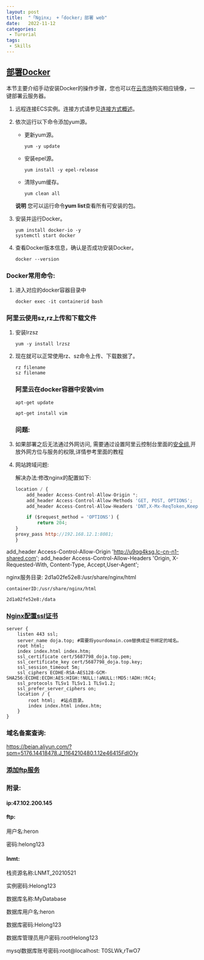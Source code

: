 ```yaml
---
layout: post
title:  "「Nginx」 +「docker」部署 web"
date:   2022-11-12
categories:
 - Turorial
tags:
 - Skills
---
```




## [部署Docker](https://help.aliyun.com/document_detail/51853.html)

本节主要介绍手动安装Docker的操作步骤，您也可以在[云市场](https://market.aliyun.com/software)购买相应镜像，一键部署云服务器。

1. 远程连接ECS实例。连接方式请参见[连接方式概述](https://help.aliyun.com/document_detail/71529.htm#concept-tmr-pgx-wdb)。

2. 依次运行以下命令添加yum源。

   - 更新yum源。

     ```
     yum -y update
     ```

   - 安装epel源。

     ```
     yum install -y epel-release 
     ```

   - 清除yum缓存。

     ```
     yum clean all
     ```

   **说明** 您可以运行命令**yum list**查看所有可安装的包。

3. 安装并运行Docker。

   ```
   yum install docker-io -y
   systemctl start docker
   ```

4. 查看Docker版本信息，确认是否成功安装Docker。

   ```
   docker --version
   ```




### Docker常用命令:

1. 进入对应的docker容器目录中

   ```
   docker exec -it containerid bash
   ```

### 阿里云使用sz,rz上传和下载文件

1. 安装lrzsz

   ```
   yum -y install lrzsz
   ```

2. 现在就可以正常使用rz、sz命令上传、下载数据了。

   ```
   rz filename
   sz filename
   ```

   

   

   ### 阿里云在docker容器中安装vim

   ```
   apt-get update
   
   apt-get install vim
   ```

   

   ### 问题:

1. 如果部署之后无法通过外网访问, 需要通过设置阿里云控制台里面的[安全组](https://ecs.console.aliyun.com/?accounttraceid=f79add2aba82499885b358ff48ef2458klia#/securityGroup/region/cn-shanghai),开放外网方位与服务的权限,详情参考里面的教程

2. 网站跨域问题:

   解决办法:修改nginx的配置如下:

   ```javascript
   location / {  
       add_header Access-Control-Allow-Origin *;
       add_header Access-Control-Allow-Methods 'GET, POST, OPTIONS';
       add_header Access-Control-Allow-Headers 'DNT,X-Mx-ReqToken,Keep-Alive,User-Agent,X-Requested-With,If-Modified-Since,Cache-Control,Content-Type,Authorization';
   
       if ($request_method = 'OPTIONS') {
           return 204;
   }
   proxy_pass http://192.168.12.1:8081;
   } 
   ```



add_header Access-Control-Allow-Origin 'http://u9qg4ksg.lc-cn-n1-shared.com';
add_header Access-Control-Allow-Headers 'Origin, X-Requested-With, Content-Type, Accept,User-Agent';

nginx服务目录: 2d1a02fe52e8:/usr/share/nginx/html

```
containerID:/usr/share/nginx/html

2d1a02fe52e8:/data
```

### [Nginx配置ssl证书](https://help.aliyun.com/document_detail/98728.htm?spm=a2c4g.11186623.2.7.284e60e0VZW2g5#concept-n45-21x-yfb)

```
server {
    listen 443 ssl;
    server_name doja.top; #需要将yourdomain.com替换成证书绑定的域名。
    root html;
    index index.html index.htm;
    ssl_certificate cert/5687798_doja.top.pem;
    ssl_certificate_key cert/5687798_doja.top.key;
    ssl_session_timeout 5m;
    ssl_ciphers ECDHE-RSA-AES128-GCM-		 			SHA256:ECDHE:ECDH:AES:HIGH:!NULL:!aNULL:!MD5:!ADH:!RC4;
    ssl_protocols TLSv1 TLSv1.1 TLSv1.2; 
    ssl_prefer_server_ciphers on;
    location / {
        root html;  #站点目录。
        index index.html index.htm;
    }
}
```

### 域名备案查询:

https://beian.aliyun.com/?spm=5176.14418478.J_1164210480.1.12e46415FdIO1y

### [添加ftp服务](https://help.aliyun.com/document_detail/60152.html?spm=a2c4g.11186623.6.590.7177507bK8LXLs)



### 附录:

#### ip:47.102.200.145

#### ftp:

用户名:heron

密码:helong123

#### lnmt:

栈资源名称:LNMT_20210521

实例密码:Helong123

数据库名称:MyDatabase

数据库用户名:heron

数据库密码:Helong123

数据库管理员用户密码:rootHelong123

mysql数据库账号密码:root@localhost: T0SLWk,rTwO7

